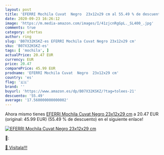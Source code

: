 ```yaml
---
layout: post
title: 'EFERRI Mochila Cuvat  Negro  23x12x29 cm al 55.49 % de descuento'
date: 2020-09-23 16:26:12
image: 'https://m.media-amazon.com/images/I/41zjcnRgGpL._SL400_.jpg'
comments: true
category: ofertas
author: ring
slug: 'B07X32KSKZ-es EFERRI Mochila Cuvat Negro 23x12x29 cm'
sku: 'B07X32KSKZ-es'
tags: [ 'mochila', ]
actualPrice: 20.47 EUR
currency: EUR
price: 20.47
comparePrice: 45.99 EUR
prodname: 'EFERRI Mochila Cuvat  Negro  23x12x29 cm'
country: 'es'
flag: '🇪🇸'
brand: ''
buyurl: 'https://www.amazon.es/dp/B07X32KSKZ/?tag=tolees-21'
descuento: '55.49'
average: '17.560000000000002'
---
```


Ahora mismo tienes [EFERRI Mochila Cuvat  Negro  23x12x29 cm](https://www.amazon.es/dp/B07X32KSKZ/?tag=tolees-21) a 20.47 EUR (original: 45.99 EUR) (55.49 %  de descuento) en el siguiente enlace!

[![EFERRI Mochila Cuvat  Negro  23x12x29 cm](https://m.media-amazon.com/images/I/41zjcnRgGpL._SL400_.jpg)](https://www.amazon.es/dp/B07X32KSKZ/?tag=tolees-21)

🔎:


[🛒 Visítala!!!](https://www.amazon.es/dp/B07X32KSKZ/?tag=tolees-21)
